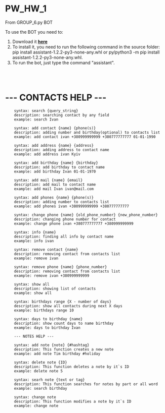 # PW_HW_1
From GROUP_6.py BOT

To use the BOT you need to:

1. Download it [**here**](https://github.com/andreysuha2/group_project_6/releases/tag/assistant)
2. To install it, you need to run the following command in the source folder: 
        pip install assistant-1.2.2-py3-none-any.whl or py/python3 -m pip install assistant-1.2.2-py3-none-any.whl.
3. To run the bot, just type the command "assistant".
<br/>
<br/>


# --- CONTACTS HELP ---

        syntax: search {query_string}
        description: searching contact by any field
        example: search Ivan
        
        syntax: add contact {name} {phone(s)}
        description: adding number and birthday(optional) to contacts list 
        example: add contact ivan +380999999999 +380777777777 01-01-1990
        
        syntax: add address {name} {address}
        description: adding address to contact name 
        example: add address ivan Kyiv
        
        syntax: add birthday {name} {birthday}
        description: add birthday to contact name 
        example: add birthday Ivan 01-01-1970
        
        syntax: add mail {name} {email}
        description: add mail to contact name
        example: add mail Ivan ivan@mail.com

        syntax: add phones {name} {phone(s)}
        description: adding number to contacts list 
        example: add phones ivan +380999999999 +380777777777

        syntax: change phone {name} {old_phone_number} {new_phone_number}
        description: changing phone number for contact
        example: change phone ivan +380777777777 +380999999999

        syntax: info {name}
        description: finding all info by contact name
        example: info ivan

        syntax: remove contact {name}
        description: removing contact from contacts list
        example: remove ivan

        syntax: remove phone {name} {phone_number}
        description: removing contact from contacts list
        example: remove ivan +380999999999

        syntax: show all
        description: showing list of contacts
        example: show all

        syntax: birthdays range {X - number of days}
        description: show all contacts during next X days
        example: birthdays range 10
        
        syntax: days to birthday {name}
        description: show count days to name birthday
        example: days to birthday Ivan

        --- NOTES HELP ---

        syntax: add note {note} {#hashtag}
        description: This function creates a new note
        example: add note Tim birthday #holiday

        syntax: delete note {ID}
        description: This function deletes a note by it`s ID
        example: delete note 5

        syntax: searh note {text or tag}
        description: This function searches for notes by part or all word
        example: search birthday

        syntax: change note
        description: This function modifies a note by it`s ID
        example: change note
